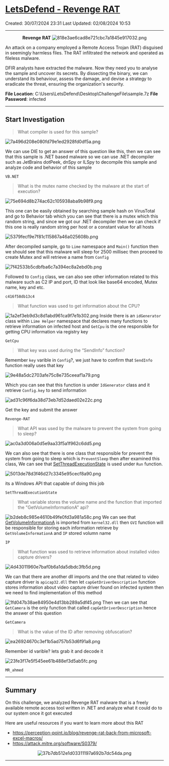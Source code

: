 # [LetsDefend - Revenge RAT](https://app.letsdefend.io/challenge/revenge-rat)
Created: 30/07/2024 23:31
Last Updated: 02/08/2024 10:53
* * *
<div align=center>

**Revenge RAT**
![818e3ae6cad8e721cbc7a1845e917032.png](/_resources/818e3ae6cad8e721cbc7a1845e917032.png)
</div>
An attack on a company employed a Remote Access Trojan (RAT) disguised in seemingly harmless files. The RAT infiltrated the network and operated as fileless malware.

DFIR analysts have extracted the malware. Now they need you to analyse the sample and uncover its secrets. By dissecting the binary, we can understand its behaviour, assess the damage, and devise a strategy to eradicate the threat, ensuring the organization's security.

**File Location**: C:\Users\LetsDefend\Desktop\ChallengeFile\sample.7z
**File Password**: infected
* * *
## Start Investigation
>What compiler is used for this sample?

![7a496d208e080fd79e1ed2928fd0df5a.png](/_resources/7a496d208e080fd79e1ed2928fd0df5a.png)

We can use DIE to get an answer of this question like this, then we can see that this sample is .NET based malware so we can use .NET decompiler such as JetBrains dotPeek, dnSpy or ILSpy to decompile this sample and analyze code and behavior of this sample

```
VB.NET
```

>What is the mutex name checked by the malware at the start of execution?

![75e694d8b274ac62c105938aba9b98f9.png](/_resources/75e694d8b274ac62c105938aba9b98f9.png)

This one can be easily obtained by searching sample hash on VirusTotal and go to Behavior tab which you can see that there is a mutex which this random string, and since we got our .NET decompiler then we can check if this one is really random string per host or a constant value for all hosts

![5379fecf9e7f81c115867a46a025608b.png](/_resources/5379fecf9e7f81c115867a46a025608b.png)

After decompiled sample, go to `Lime` namespace and `Main()` function then we should see that this malware will sleep for 2500 millisec then proceed to create Mutex and will retrieve a name from `Config`

![7f42533b5cdbfba6c7a394ec8a2ebd0b.png](/_resources/7f42533b5cdbfba6c7a394ec8a2ebd0b.png)

Followed to `Config` class, we can also see other information related to this malware such as C2 IP and port, ID that look like base64 encoded, Mutex name, key and etc.

```
c416f58db13c4
```

>What function was used to get information about the CPU?

![1a2ef3eb9d3c8d1abd961ca9f7e1b302.png](/_resources/1a2ef3eb9d3c8d1abd961ca9f7e1b302.png)
Inside there is an `idGenerator` class within `Lime Helper` namespace that declares many functions to retrieve information on infected host and `GetCpu` is the one responsible for getting CPU information via registry key

```
GetCpu
```

>What key was used during the “SendInfo” function?

Remember `key` varible in `Config`?, we just have to confirm that `SendInfo` function really uses that key 

![9e48a5dc2703afe75c8e735ceeaf1a79.png](/_resources/9e48a5dc2703afe75c8e735ceeaf1a79.png)

Which you can see that this function is under `IdGenerator` class and it retrieve `Config.key` to send information

![ad31c96f6da38d73eb7d52daed02e22c.png](/_resources/ad31c96f6da38d73eb7d52daed02e22c.png)

Get the key and submit the answer 

```
Revenge-RAT
```

>What API was used by the malware to prevent the system from going to sleep?

![ac0a3d006a0d5e9aa33f5a1f962c6dd5.png](/_resources/ac0a3d006a0d5e9aa33f5a1f962c6dd5.png)

We can also see that there is one class that responsible for prevent the system from going to sleep which is `PreventSleep` then after examined this class, We can see that [SetThreadExecutionState](https://learn.microsoft.com/en-us/windows/win32/api/winbase/nf-winbase-setthreadexecutionstate) is used under `Run` function. 

![5013de78d3f46d27c3345e95cecf8a90.png](/_resources/5013de78d3f46d27c3345e95cecf8a90.png)

its a Windows API that capable of doing this job  

```
SetThreadExecutionState
```

>What variable stores the volume name and the function that imported the "GetVolumeInformationA" api?

![b2deb8c985e4610b49fe0fd3a981a58c.png](/_resources/b2deb8c985e4610b49fe0fd3a981a58c.png)
We can see that [GetVolumeInformationA](https://learn.microsoft.com/en-us/windows/win32/api/fileapi/nf-fileapi-getvolumeinformationa) is imported from `kernel32.dll` then `GVI` function will be responsible for storing each information retrieve by `GetVolumeInformationA` and `IP` stored volumn name
```
IP
```

>What function was used to retrieve information about installed video capture drivers?

![4d43011960e7baf0b6a1da5dbdc3fb5d.png](/_resources/4d43011960e7baf0b6a1da5dbdc3fb5d.png)

We can that there are another dll imports and the one that related to video capture driver is `apicap32.dll` then let `capGetDriverDescription` function stores information about video capture driver found on infected system then we need to find implementation of this method 

![1fd047b38ae84950e4d13bb289a5df45.png](/_resources/1fd047b38ae84950e4d13bb289a5df45.png)
Then we can see that `GetCamera` is the only function that called `capGetDriverDescription` hence the answer of this question

```
GetCamera
```

>What is the value of the ID after removing obfuscation?

![ea26924670c3ef1b5ad757b53d6f91a8.png](/_resources/ea26924670c3ef1b5ad757b53d6f91a8.png)

Remember id varible? lets grab it and decode it

![23fe3f17e5f545ee61b488ef3d5ab5fc.png](/_resources/23fe3f17e5f545ee61b488ef3d5ab5fc.png)
```
MR_ahmed
```

* * *
## Summary
On this challenge, we analyzed Revenge RAT malware that is a freely available remote access tool written in .NET and analyze what it could do to our system once it got executed

Here are useful resources if you want to learn more about this RAT
- https://perception-point.io/blog/revenge-rat-back-from-microsoft-excel-macros/
- https://attack.mitre.org/software/S0379/
<div align=center>

![37b7db512e1d03311197a692b7dc54da.png](/_resources/37b7db512e1d03311197a692b7dc54da.png)
</div>

* * *
